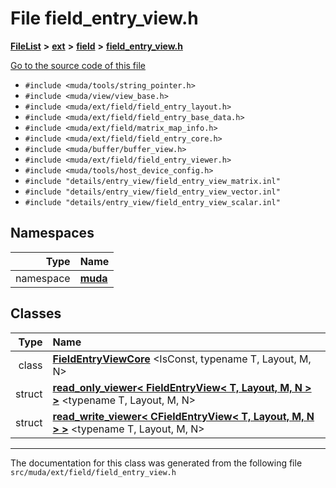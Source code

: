 

# File field\_entry\_view.h



[**FileList**](files.md) **>** [**ext**](dir_dee31a662aa40cb7fc08cb07824f4a9a.md) **>** [**field**](dir_67616bafb1e973d10aec465c6be4ad46.md) **>** [**field\_entry\_view.h**](field__entry__view_8h.md)

[Go to the source code of this file](field__entry__view_8h_source.md)



* `#include <muda/tools/string_pointer.h>`
* `#include <muda/view/view_base.h>`
* `#include <muda/ext/field/field_entry_layout.h>`
* `#include <muda/ext/field/field_entry_base_data.h>`
* `#include <muda/ext/field/matrix_map_info.h>`
* `#include <muda/ext/field/field_entry_core.h>`
* `#include <muda/buffer/buffer_view.h>`
* `#include <muda/ext/field/field_entry_viewer.h>`
* `#include <muda/tools/host_device_config.h>`
* `#include "details/entry_view/field_entry_view_matrix.inl"`
* `#include "details/entry_view/field_entry_view_vector.inl"`
* `#include "details/entry_view/field_entry_view_scalar.inl"`













## Namespaces

| Type | Name |
| ---: | :--- |
| namespace | [**muda**](namespacemuda.md) <br> |


## Classes

| Type | Name |
| ---: | :--- |
| class | [**FieldEntryViewCore**](classmuda_1_1_field_entry_view_core.md) &lt;IsConst, typename T, Layout, M, N&gt;<br> |
| struct | [**read\_only\_viewer&lt; FieldEntryView&lt; T, Layout, M, N &gt; &gt;**](structmuda_1_1read__only__viewer_3_01_field_entry_view_3_01_t_00_01_layout_00_01_m_00_01_n_01_4_01_4.md) &lt;typename T, Layout, M, N&gt;<br> |
| struct | [**read\_write\_viewer&lt; CFieldEntryView&lt; T, Layout, M, N &gt; &gt;**](structmuda_1_1read__write__viewer_3_01_c_field_entry_view_3_01_t_00_01_layout_00_01_m_00_01_n_01_4_01_4.md) &lt;typename T, Layout, M, N&gt;<br> |



















































------------------------------
The documentation for this class was generated from the following file `src/muda/ext/field/field_entry_view.h`

